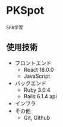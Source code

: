 # PKSpot
```
SPA学習
```

## 使用技術
* フロントエンド
  * React 18.0.0
  * JavaScript
* バックエンド
  * Ruby 3.0.4
  * Rails 6.1.4 api
* インフラ
* その他
  * Git, Github

